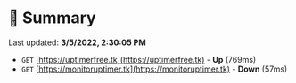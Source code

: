 # 📖 Summary
Last updated: **3/5/2022, 2:30:05 PM**

- `GET` [https://uptimerfree.tk](https://uptimerfree.tk) - **Up** (769ms)
- `GET` [https://monitoruptimer.tk](https://monitoruptimer.tk) - **Down** (57ms)
